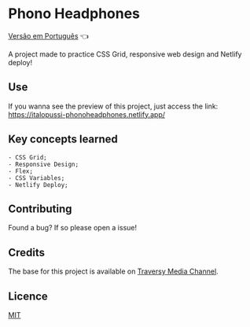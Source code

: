 # Phono Headphones

<a href="https://github.com/ItaloPussi/WebProjects/tree/master/phonoHeadphones/readme.pt.md">Versão em Português</a> 👈

A project made to practice CSS Grid, responsive web design and Netlify deploy!

## Use
If you wanna see the preview of this project, just access the link:
<a href="https://italopussi-phonoheadphones.netlify.app/" target="_blank"> https://italopussi-phonoheadphones.netlify.app/</a>

## Key concepts learned
	- CSS Grid;
    - Responsive Design;
    - Flex;
    - CSS Variables;
    - Netlify Deploy;

## Contributing
Found a bug? If so please open a issue!

## Credits
The base for this project is available on <a href="https://www.youtube.com/watch?v=61R5kn_kYwY" target="_blank">Traversy Media Channel</a>.

## Licence
[MIT](https://choosealicense.com/licenses/mit/)
